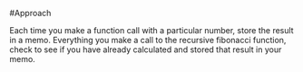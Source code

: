 #Approach

Each time you make a function call with a particular number, store the result
in a memo. Everything you make a call to the recursive fibonacci function, check to
see if you have already calculated and stored that result in your memo.
